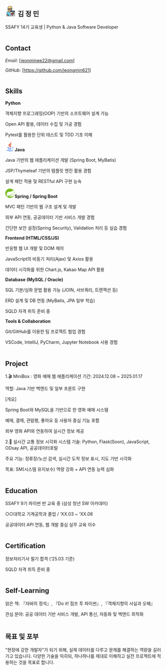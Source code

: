 ## <img src="./developer_icon.png" width="35px" height="35px"/> 김 정 민
SSAFY 14기 교육생 | Python & Java Software Developer
<br><br>
## Contact
*Email*: [jeonminee22@gmail.com]

*GitHub*: [https://github.com/jeongmin621]
<br><br>
## Skills
**Python**

객체지향 프로그래밍(OOP) 기반의 소프트웨어 설계 가능

Open API 활용, 데이터 수집 및 가공 경험

Pytest를 활용한 단위 테스트 및 TDD 기초 이해

<img src="./java_icon.png" width="30px" height="30px"/>**Java**

Java 기반의 웹 애플리케이션 개발 (Spring Boot, MyBatis)

JSP/Thymeleaf 기반의 템플릿 엔진 활용 경험

설계 패턴 적용 및 RESTful API 구현 능숙

<img src="./spring_icon.png" width="30px" height="30px"/>**Spring / Spring Boot**

MVC 패턴 기반의 웹 구조 설계 및 개발

외부 API 연동, 공공데이터 기반 서비스 개발 경험

간단한 보안 설정(Spring Security), Validation 처리 등 실습 경험

**Frontend (HTML/CSS/JS)**

반응형 웹 UI 개발 및 DOM 제어

JavaScript의 비동기 처리(Ajax) 및 Axios 활용

데이터 시각화를 위한 Chart.js, Kakao Map API 활용

**Database (MySQL / Oracle)**

SQL 기본/심화 문법 활용 가능 (JOIN, 서브쿼리, 트랜잭션 등)

ERD 설계 및 DB 연동 (MyBatis, JPA 일부 학습)

SQLD 자격 취득 준비 중

**Tools & Collaboration**

Git/GitHub를 이용한 팀 프로젝트 협업 경험

VSCode, IntelliJ, PyCharm, Jupyter Notebook 사용 경험
<br><br>
## Project
1.🎬 MiniBox : 영화 예매 웹 애플리케이션
기간: 2024.12.08 ~ 2025.01.17

역할: Java 기반 백엔드 및 일부 프론트 구현

[개요]

Spring Boot와 MySQL을 기반으로 한 영화 예매 시스템

예매, 결제, 관람평, 좋아요 등 사용자 중심 기능 포함

외부 영화 API와 연동하여 실시간 정보 제공

2.🚦 실시간 교통 정보 시각화 시스템
기술: Python, Flask(Soon), JavaScript, ODsay API, 공공데이터포털

주요 기능: 정류장/노선 검색, 실시간 도착 정보 표시, 지도 기반 시각화

목표: SM(시스템 유지보수) 역량 강화 + API 연동 능력 심화
<br><br>
## Education
SSAFY 9기 파이썬 반 교육 중 (삼성 청년 SW 아카데미)

○○대학교 기계공학과 졸업 / ‘XX.03 ~ ‘XX.08

공공데이터 API 연동, 웹 개발 중심 실무 교육 이수
<br><br>
## Certification
정보처리기사 필기 합격 (‘25.03 기준)

SQLD 자격 취득 준비 중
<br><br>
## Self-Learning
읽은 책: 『자바의 정석』, 『Do it! 점프 투 파이썬』, 『객체지향의 사실과 오해』

관심 분야: 공공 데이터 기반 서비스 개발, API 통신, 자동화 및 백엔드 최적화
<br><br>
## 목표 및 포부
"현장에 강한 개발자"가 되기 위해, 실제 데이터를 다루고 문제를 해결하는 역량을 길러가고 있습니다.
다양한 기술을 익히되, 하나하나를 제대로 이해하고 실전 프로젝트에 적용하는 것을 목표로 합니다.

